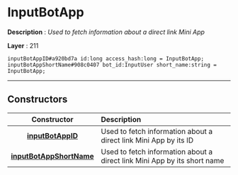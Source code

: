 # InputBotApp

**Description** : *Used to fetch information about a direct link Mini App*

**Layer** : 211

```tl
inputBotAppID#a920bd7a id:long access_hash:long = InputBotApp;
inputBotAppShortName#908c0407 bot_id:InputUser short_name:string = InputBotApp;
```

---

## Constructors

| Constructor | Description |
| :---: | :--- |
| [**inputBotAppID**](constructor/inputBotAppID) | Used to fetch information about a direct link Mini App by its ID |
| [**inputBotAppShortName**](constructor/inputBotAppShortName) | Used to fetch information about a direct link Mini App by its short name |